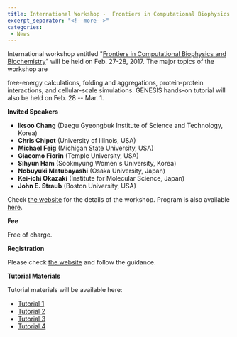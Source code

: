 ```yaml
---
title: International Workshop -  Frontiers in Computational Biophysics and Biochemistry (Feb 27-28), and GENESIS Hands-on Tutorial (Feb 28-Mar 1)
excerpt_separator: "<!--more-->"
categories:
 - News
---
```


International workshop entitled "[Frontiers in Computational Biophysics
and
Biochemistry](http://www.riken.jp/TMS2012/tms/misc/ws_fcbb_2017/index.html)"
will be held on Feb. 27-28, 2017. The major topics of the workshop are
<!--more-->
free-energy calculations, folding and aggregations, protein-protein
interactions, and cellular-scale simulations. GENESIS hands-on tutorial
will also be held on Feb. 28 -- Mar. 1.

**Invited Speakers**

-   **Iksoo Chang** (Daegu Gyeongbuk Institute of Science and
    Technology, Korea)
-   **Chris Chipot** (University of Illinois, USA)
-   **Michael Feig** (Michigan State University, USA)
-   **Giacomo Fiorin** (Temple University, USA)
-   **Sihyun Ham** (Sookmyung Women's University, Korea)
-   **Nobuyuki Matubayashi** (Osaka University, Japan)
-   **Kei-ichi Okazaki** (Institute for Molecular Science, Japan)
-   **John E. Straub** (Boston University, USA)

Check [the
website](http://www.riken.jp/TMS2012/tms/misc/ws_fcbb_2017/index.html)
for the details of the workshop. Program is also available
[here](http://www.riken.jp/TMS2012/tms/misc/ws_fcbb_2017/program_talk.html).

**Fee**

Free of charge.

**Registration**

Please check [the website](http://www.riken.jp/TMS2012/tms/misc/ws_fcbb_2017/index.html)
and follow the guidance.

**Tutorial Materials**

Tutorial materials will be available here:
- [Tutorial 1](/assets/fundamental/2017_03_20170228_Tutorial_1.pdf)
- [Tutorial 2](/assets/fundamental/2017_03_20170228_Tutorial_2.pdf)
- [Tutorial 3](/assets/fundamental/2017_03_tutorial3.pdf)
- [Tutorial 4](/assets/fundamental/2017_03_20170301_Tutorial_4.pdf)

